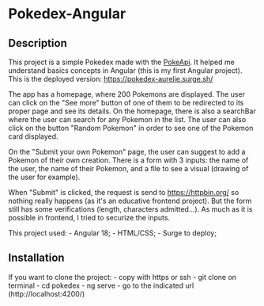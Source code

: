 # Pokedex-Angular

## Description
This project is a simple Pokedex made with the [PokeApi](https://pokeapi.co/). It helped me understand basics concepts in Angular (this is my first Angular project). 
This is the deployed version: https://pokedex-aurelie.surge.sh/

The app has a homepage, where 200 Pokemons are displayed. The user can click on the "See more" button of one of them to be redirected to its proper page and see its details. 
On the homepage, there is also a searchBar where the user can search for any Pokemon in the list.
The user can also click on the button "Random Pokemon" in order to see one of the Pokemon card displayed. 

On the "Submit your own Pokemon" page, the user can suggest to add a Pokemon of their own creation. There is a form with 3 inputs: the name of the user, the name of their Pokemon, and a file to see a visual (drawing of the user for example).

When "Submit" is clicked, the request is send to https://httpbin.org/ so nothing really happens (as it's an educative frontend project). But the form still has some verifications (length, characters admitted...). As much as it is possible in frontend, I tried to securize the inputs.

This project used:
    - Angular 18;
    - HTML/CSS;
    - Surge to deploy;

## Installation
If you want to clone the project:
    - copy with https or ssh
    - git clone on terminal
    - cd pokedex
    - ng serve
    - go to the indicated url (http://localhost:4200/)
